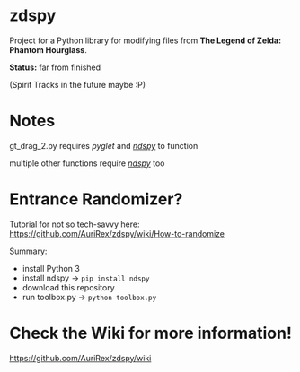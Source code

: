 # zdspy

Project for a Python library for modifying files from **The Legend of Zelda: Phantom Hourglass**.

**Status:** far from finished

(Spirit Tracks in the future maybe :P)


# Notes

gt_drag_2.py requires *pyglet* and *[ndspy](https://github.com/RoadrunnerWMC/ndspy "ndspy")* to function

multiple other functions require *[ndspy](https://github.com/RoadrunnerWMC/ndspy "ndspy")* too

# Entrance Randomizer?

Tutorial for not so tech-savvy here:
https://github.com/AuriRex/zdspy/wiki/How-to-randomize

Summary:
* install Python 3
* install ndspy -> `pip install ndspy`
* download this repository
* run toolbox.py -> `python toolbox.py`

# Check the Wiki for more information!

https://github.com/AuriRex/zdspy/wiki
